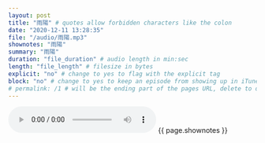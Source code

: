 ```yaml
---
layout: post
title: "雨陽" # quotes allow forbidden characters like the colon
date: "2020-12-11 13:28:35"
file: "/audio/雨陽.mp3"
shownotes: "雨陽"
summary: "雨陽"
duration: "file_duration" # audio length in min:sec
length: "file_length" # filesize in bytes
explicit: "no" # change to yes to flag with the explicit tag
block: "no" # change to yes to keep an episode from showing up in iTunes
# permalink: /1 # will be the ending part of the pages URL, delete to default to the title
---
```


<audio controls>
<source src="{{site.url}}{{site.baseurl}}{{ page.file }}" type="audio/x-mp3">
Your browser does not support the audio element.
</audio>
{{ page.shownotes }}
